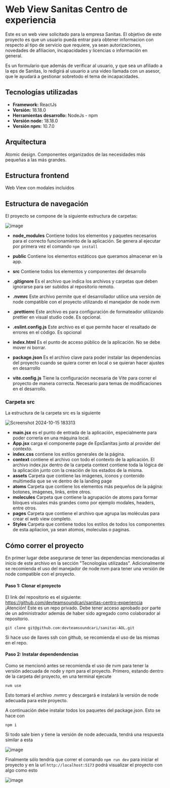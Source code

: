 # Web View Sanitas Centro de experiencia

Este es un web view solicitado para la empresa Sanitas. El objetivo de este proyecto es que un usuario pueda entrar para obtener informacion con respecto al tipo de servicio que requiere, ya sean autorizaciones, novedades de afiliacion, incapacidades y licencias o información en general.

Es un formulario que además de verificar al usuario, y que sea un afiliado a la eps de Sanitas, lo redigirá al usuario a una video llamada con un asesor, que le ayudará a gestionar sobretodo el tema de incapacidades.

## Tecnologías utilizadas

- **Framework:** ReactJs
- **Versión:** 18.18.0
- **Herramientas desarrollo:** NodeJs - npm
- **Versión node:** 18.18.0
- **Versión npm:** 10.7.0

## Arquitectura

Atomic design. Componentes organizados de las necesidades más pequeñas a las más grandes.

## Estructura frontend

Web View con modales incluidos

## Estructura de navegación

El proyecto se compone de la siguiente estructura de carpetas:

![image](https://github.com/user-attachments/assets/c9a4369c-2b95-42ea-8353-c54c6a21f130)

- **node_modules** Contiene todos los elementos y paquetes necesarios para el correcto funcionamiento de la aplicación. Se genera al ejecutar por primera vez el comando `npm install`

- **public** Contiene los elementos estáticos que queramos almacenar en la app.

- **src** Contiene todos los elementos y componentes del desarrollo

- **.gitignore** Es el archivo que indica los archivos y carpetas que deben ignorarse para ser subidos al repositorio remoto.

- **.nvmrc** Este archivo permite que el desarrollador utilice una versión de node compatible con el proyecto utilizando el manejador de node nvm

- **.prettierrc** Este archivo es para configuración de formateador utilizando prettier en visual studio code. Es opcional.

- **.eslint.config.js** Este archivo es el que permite hacer el resaltado de errores en el código. Es opcional

- **index.html** Es el punto de acceso público de la aplicación. No se debe mover ni borrar.

- **package.json** Es el archivo clave para poder instalar las dependencias del proyecto cuando se quiera correr en local o se quieran hacer ajustes en desarrollo

- **vite.config.js** Tiene la configuración necesaria de Vite para correr el proyecto de manera correcta. Necesario para temas de modificaciones en el desarrollo.

### Carpeta src

La estructura de la carpeta src es la siguiente

![Screenshot 2024-10-15 183313](https://github.com/user-attachments/assets/44cd08a4-7b01-454a-a7af-c897a2f8068b)



- **main.jsx** es el punto de entrada de la aplicación, especialmente para poder correrla en una máquina local.
- **App.jsx** carga el componente page de EpsSanitas junto al provider del contexto.
- **index.css** contiene los estilos generales de la página.
- **context** contiene el archivo con todo el contexto de la aplicación. El archivo index.jsx dentro de la carpeta context contiene toda la lógica de la aplicación junto con la creación de los estados de la misma.
- **assets** Carpeta que contiene las imágenes, íconos y contenido multimedia que se ve dentro de la landing page
- **atoms** Carpeta que contiene los elementos más pequeños de la página: botones, imágenes, links, entre otros.
- **molecules** Carpeta que contiene la agrupación de atoms para formar bloques visuales más grandes como por ejemplo modales, headers, entre otros.
- **pages** Carpeta que contiene el archivo que agrupa las moléculas para crear el web view completo.
- **Styles** Carpeta que contiene todos los estilos de todos los componentes de esta apliacion, ya sean atomos, moleculas o paginas.

## Cómo correr el proyecto

En primer lugar debe asegurarse de tener las dependencias mencionadas al inicio de este archivo en la sección "Tecnologías utilizadas". Adicionalmente se recomienda el uso del manejador de node nvm para tener una versión de node compatible con el proyecto.

#### Paso 1: Clonar el proyecto

El link del repositorio es el siguiente: [https://github.com/devteamsoundcari/sanitas-centro-experiencia
](https://github.com/devteamsoundcari/sanitas-centro-experiencia)
¡Atención! Este es un repo privado. Debe tener acceso aprobado por parte de un administrador además de haber sido agregado como colaborador al repositorio.

```
git clone git@github.com:devteamsoundcari/sanitas-AOL.git
```

Si hace uso de llaves ssh con github, se recomienda el uso de las mismas en el repo.

#### Paso 2: Instalar dependendencias

Como se mencionó antes se recomienda el uso de nvm para tener la versión adecuada de node y npm para el proyecto. Primero, estando dentro de la carpeta del proyecto, en una terminal ejecute

```
nvm use
```

Esto tomará el archivo .nvmrc y descargará e instalará la versión de node adecuada para este proyecto.

A continuación debe instalar todos los paquetes del package.json. Esto se hace con

```
npm i
```

Si todo sale bien y tiene la versión de node adecuada, tendrá una respuesta similar a esta

![image](https://github.com/user-attachments/assets/8c621438-cedc-4334-9b84-835de89f8b80)


Finalmente sólo tendría que correr el comando `npm run dev` para iniciar el proyecto y en la url `http://localhost:5173` podrá visualizar el proyecto con algo como esto

![image](https://github.com/user-attachments/assets/311adb5c-8bec-44c8-a290-d42c713bee9c)


